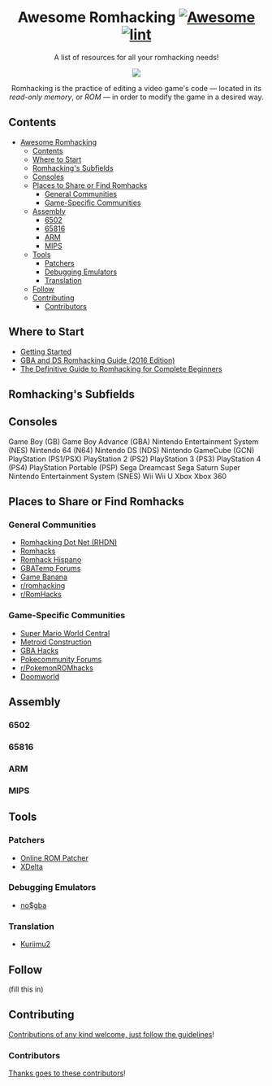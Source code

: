 <div align="center">

<!-- title -->

<!--lint ignore no-dead-urls-->

# Awesome Romhacking [![Awesome](https://awesome.re/badge.svg)](https://awesome.re) [![lint](https://github.com/btelwy/awesome-romhacking/actions/workflows/main.yml/badge.svg)](https://github.com/btelwy/awesome-romhacking/actions/workflows/main.yml)

<!-- subtitle -->

A list of resources for all your romhacking needs!

<!-- image -->

<a href="https://problemkaputt.de/gba-dev.htm" target="_blank" rel="noopener noreferrer">
  <img src="https://problemkaputt.de/gba-1024.gif"/>
</a>

<!-- description -->

Romhacking is the practice of editing a video game's code — located in its *read-only memory*, or *ROM* — in order to modify the game in a desired way.

</div>

<!-- TOC -->

## Contents

- [Awesome Romhacking  ](#awesome-romhacking--)
  - [Contents](#contents)
  - [Where to Start](#where-to-start)
  - [Romhacking's Subfields](#romhackings-subfields)
  - [Consoles](#consoles)
  - [Places to Share or Find Romhacks](#places-to-share-or-find-romhacks)
    - [General Communities](#general-communities)
    - [Game-Specific Communities](#game-specific-communities)
  - [Assembly](#assembly)
    - [6502](#6502)
    - [65816](#65816)
    - [ARM](#arm)
    - [MIPS](#mips)
  - [Tools](#tools)
    - [Patchers](#patchers)
    - [Debugging Emulators](#debugging-emulators)
    - [Translation](#translation)
  - [Follow](#follow)
  - [Contributing](#contributing)
    - [Contributors](#contributors)

<!-- CONTENT -->

## Where to Start
- [Getting Started](https://www.romhacking.net/start/)
- [GBA and DS Romhacking Guide (2016 Edition)](https://gbatemp.net/download/gba-and-ds-rom-hacking-guide.33419/)
- [The Definitive Guide to Romhacking for Complete Beginners](https://www.scribd.com/document/383812637/The-Definitive-Guide-to-Rom-Hacking-for-Complete-Beginners)

## Romhacking's Subfields

## Consoles
Game Boy (GB)
Game Boy Advance (GBA)
Nintendo Entertainment System (NES)
Nintendo 64 (N64)
Nintendo DS (NDS)
Nintendo GameCube (GCN)
PlayStation (PS1/PSX)
PlayStation 2 (PS2)
PlayStation 3 (PS3)
PlayStation 4 (PS4)
PlayStation Portable (PSP)
Sega Dreamcast
Sega Saturn
Super Nintendo Entertainment System (SNES)
Wii
Wii U
Xbox
Xbox 360

## Places to Share or Find Romhacks
### General Communities
- [Romhacking Dot Net (RHDN)](https://www.romhacking.net)
- [Romhacks](https://www.romhacks.org)
- [Romhack Hispano](https://www.romhackhispano.org)
- [GBATemp Forums](https://www.gbatemp.net)
- [Game Banana](https://www.gamebanana.com)
- [r/romhacking](https://www.reddit.com/r/romhacking)
- [r/RomHacks](https://www.reddit.com/r/RomHacks)

### Game-Specific Communities
- [Super Mario World Central](https://smwcentral.net)
- [Metroid Construction](https://metroidconstruction.com)
- [GBA Hacks](https://www.gbahacks.com)
- [Pokecommunity Forums](https://www.pokecommunity.com)
- [r/PokemonROMhacks](https://www.reddit.com/r/PokemonROMhacks)
- [Doomworld](https://www.doomworld.com)

## Assembly
### 6502
### 65816
### ARM
### MIPS

## Tools
### Patchers
- [Online ROM Patcher](https://www.marcrobledo.com/RomPatcher.js)
- [XDelta](https://www.romhacking.net/utilities/598)
### Debugging Emulators
- [no$gba](https://problemkaputt.de/gba-dev.htm)
### Translation
- [Kuriimu2](https://github.com/FanTranslatorsInternational/Kuriimu2)

<!-- END CONTENT -->

## Follow

<!-- list people worth following on social sites (Twitter, LinkedIn, GitHub, YouTube etc.) -->

(fill this in)

## Contributing

[Contributions of any kind welcome, just follow the guidelines](contributing.md)!

### Contributors

[Thanks goes to these contributors](https://github.com/btelwy/awesome-romhacking/graphs/contributors)!